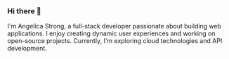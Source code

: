 ### Hi there 👋

I'm Angelica Strong, a full-stack developer passionate about building web applications. I enjoy creating dynamic user experiences and working on open-source projects. Currently, I'm exploring cloud technologies and API development.

